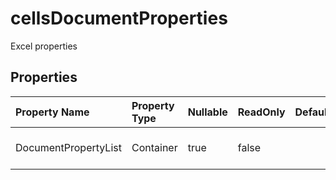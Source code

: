 # **cellsDocumentProperties**

Excel properties 

## **Properties**

| Property Name | Property Type | Nullable |  ReadOnly | DefaultValue | Description | 
| :- | :- | :- |:- |  :- | :- |
|DocumentPropertyList|Container|true|false |  |Document property list.|

